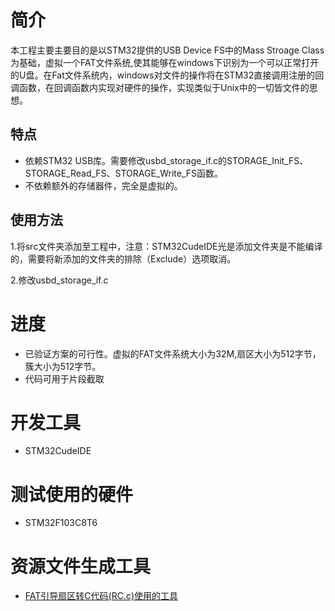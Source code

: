 # 简介

本工程主要主要目的是以STM32提供的USB Device FS中的Mass Stroage Class为基础，虚拟一个FAT文件系统,使其能够在windows下识别为一个可以正常打开的U盘。在Fat文件系统内，windows对文件的操作将在STM32直接调用注册的回调函数，在回调函数内实现对硬件的操作，实现类似于Unix中的一切皆文件的思想。

## 特点
 * 依赖STM32 USB库。需要修改usbd_storage_if.c的STORAGE_Init_FS、STORAGE_Read_FS、STORAGE_Write_FS函数。
 * 不依赖额外的存储器件，完全是虚拟的。
## 使用方法

1.将src文件夹添加至工程中，注意：STM32CudeIDE光是添加文件夹是不能编译的，需要将新添加的文件夹的排除（Exclude）选项取消。

2.修改usbd_storage_if.c

# 进度

* 已验证方案的可行性。虚拟的FAT文件系统大小为32M,扇区大小为512字节，簇大小为512字节。
* 代码可用于片段截取

# 开发工具

* STM32CudeIDE

# 测试使用的硬件

* STM32F103C8T6

# 资源文件生成工具

* [FAT引导扇区转C代码(RC.c)使用的工具](https://github.com/HEYAHONG/RCFileToCSource)
